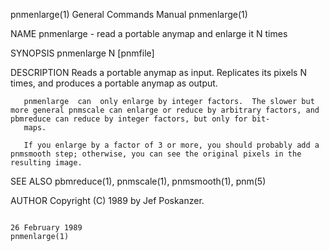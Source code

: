 pnmenlarge(1)                                                                            General Commands Manual                                                                            pnmenlarge(1)

NAME
       pnmenlarge - read a portable anymap and enlarge it N times

SYNOPSIS
       pnmenlarge N [pnmfile]

DESCRIPTION
       Reads a portable anymap as input.  Replicates its pixels N times, and produces a portable anymap as output.

       pnmenlarge  can  only enlarge by integer factors.  The slower but more general pnmscale can enlarge or reduce by arbitrary factors, and pbmreduce can reduce by integer factors, but only for bit‐
       maps.

       If you enlarge by a factor of 3 or more, you should probably add a pnmsmooth step; otherwise, you can see the original pixels in the resulting image.

SEE ALSO
       pbmreduce(1), pnmscale(1), pnmsmooth(1), pnm(5)

AUTHOR
       Copyright (C) 1989 by Jef Poskanzer.

                                                                                             26 February 1989                                                                               pnmenlarge(1)
